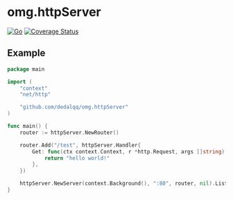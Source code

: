 # omg.httpServer

[![Go](https://github.com/dedalqq/omg.httpServer/actions/workflows/go.yml/badge.svg)](https://github.com/dedalqq/omg.httpServer/actions/workflows/go.yml)
[![Coverage Status](https://coveralls.io/repos/github/dedalqq/omg.httpServer/badge.svg?branch=master)](https://coveralls.io/github/dedalqq/omg.httpServer?branch=master)

## Example

```go
package main

import (
	"context"
	"net/http"

	"github.com/dedalqq/omg.httpServer"
)

func main() {
	router := httpServer.NewRouter()

	router.Add("/test", httpServer.Handler{
		Get: func(ctx context.Context, r *http.Request, args []string) interface{} {
			return "hello world!"
		},
	})

	httpServer.NewServer(context.Background(), ":80", router, nil).ListenAndServe()
}
```